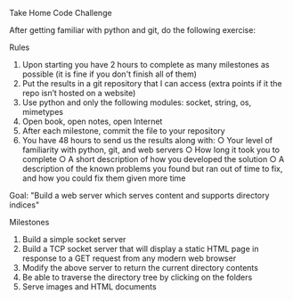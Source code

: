 Take Home Code Challenge

After getting familiar with python and git, do the following exercise:

Rules

1. Upon starting you have 2 hours to complete as many milestones as possible (it is fine if
you don't finish all of them)
2. Put the results in a git repository that I can access (extra points if it the repo isn’t hosted
on a website)
3. Use python and only the following modules: socket, string, os, mimetypes
4. Open book, open notes, open Internet
5. After each milestone, commit the file to your repository
6. You have 48 hours to send us the results along with:
○ Your level of familiarity with python, git, and web servers
○ How long it took you to complete
○ A short description of how you developed the solution
○ A description of the known problems you found but ran out of time to fix, and how
you could fix them given more time

Goal: "Build a web server which serves content and supports directory indices"

Milestones

1. Build a simple socket server
2. Build a TCP socket server that will display a static HTML page in response to a GET
request from any modern web browser
3. Modify the above server to return the current directory contents
4. Be able to traverse the directory tree by clicking on the folders
5. Serve images and HTML documents
